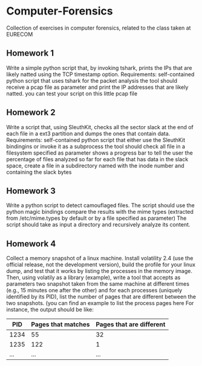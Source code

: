 # Computer-Forensics
Collection of exercises in computer forensics, related to the class taken at EURECOM

## Homework 1
Write a simple python script that, by invoking tshark, prints the IPs that are likely natted using the TCP timestamp option.
Requirements:
self-contained python script that uses tshark for the packet analysis
the tool should receive a pcap file as parameter and print the IP addresses that are likely natted.
you can test your script on this little pcap file

## Homework 2
Write a script that, using SleuthKit, checks all the sector slack at the end of each file in a ext3 partition and dumps the ones that contain data.
Requirements:
self-contained python script that either use the SleuthKit bindingins or invoke it as a subprocess
the tool should check all file in a filesystem specified as parameter
shows a progress bar to tell the user the percentage of files analyzed so far
for each file that has data in the slack space, create a file in a subdirectory named with the inode number and containing the slack bytes

## Homework 3
Write a python script to detect camouflaged files. The script should use the python magic bindings compare the results with the mime types (extracted from /etc/mime.types by default or by a file specified as parameter)
The script should take as input a directory and recursively analyze its content.

## Homework 4
Collect a memory snapshot of a linux machine. Install volatility 2.4 (use the official release, not the development version), build the profile for your linux dump, and test that it works by listing the processes in the memory image. Then, using volatily as a library (example), write a tool that accepts as parameters two snapshot taken from the same machine at different times (e.g., 15 minutes one after the other) and for each processes (uniquely identified by its PID), list the number of pages that are different between the two snapshots. (you can find an example to list the process pages here
For instance, the output should be like:

| PID  | Pages that matches | Pages that are different |
|------|--------------------|--------------------------|
| 1234 | 55                 | 32                       |
| 1235 | 122                | 1                        |
| ...  | ...                | ...                      |
